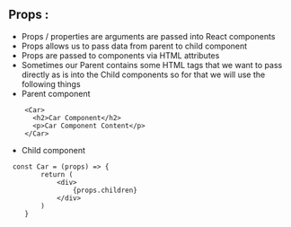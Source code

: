 Props :
--------
- Props / properties are arguments are passed into React components
- Props allows us to pass data from parent to child component
- Props are passed to components via HTML attributes 
- Sometimes our Parent contains some HTML tags that we want to pass directly as is into the Child components so for that we will use the following things 
- Parent component 
```
    <Car>
      <h2>Car Component</h2>
      <p>Car Component Content</p>
    </Car>
```
- Child component
```
 const Car = (props) => {
		return (
			<div>
				{props.children}
			</div>
		)
	}
```
